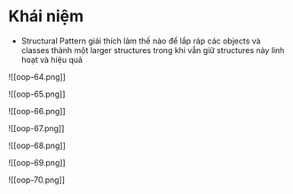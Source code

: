 
# Khái niệm

- Structural Pattern giải thích làm thế nào để lắp ráp các objects và classes thành một larger structures trong khi vẫn giữ structures này linh hoạt và hiệu quả

![[oop-64.png]]

![[oop-65.png]]

![[oop-66.png]]

![[oop-67.png]]

![[oop-68.png]]

![[oop-69.png]]

![[oop-70.png]]